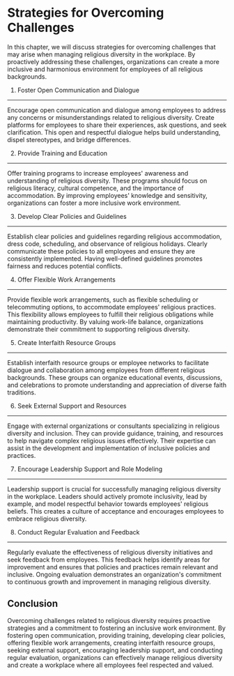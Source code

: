 Strategies for Overcoming Challenges
===============================================

In this chapter, we will discuss strategies for overcoming challenges that may arise when managing religious diversity in the workplace. By proactively addressing these challenges, organizations can create a more inclusive and harmonious environment for employees of all religious backgrounds.

1. Foster Open Communication and Dialogue
-----------------------------------------

Encourage open communication and dialogue among employees to address any concerns or misunderstandings related to religious diversity. Create platforms for employees to share their experiences, ask questions, and seek clarification. This open and respectful dialogue helps build understanding, dispel stereotypes, and bridge differences.

2. Provide Training and Education
---------------------------------

Offer training programs to increase employees' awareness and understanding of religious diversity. These programs should focus on religious literacy, cultural competence, and the importance of accommodation. By improving employees' knowledge and sensitivity, organizations can foster a more inclusive work environment.

3. Develop Clear Policies and Guidelines
----------------------------------------

Establish clear policies and guidelines regarding religious accommodation, dress code, scheduling, and observance of religious holidays. Clearly communicate these policies to all employees and ensure they are consistently implemented. Having well-defined guidelines promotes fairness and reduces potential conflicts.

4. Offer Flexible Work Arrangements
-----------------------------------

Provide flexible work arrangements, such as flexible scheduling or telecommuting options, to accommodate employees' religious practices. This flexibility allows employees to fulfill their religious obligations while maintaining productivity. By valuing work-life balance, organizations demonstrate their commitment to supporting religious diversity.

5. Create Interfaith Resource Groups
------------------------------------

Establish interfaith resource groups or employee networks to facilitate dialogue and collaboration among employees from different religious backgrounds. These groups can organize educational events, discussions, and celebrations to promote understanding and appreciation of diverse faith traditions.

6. Seek External Support and Resources
--------------------------------------

Engage with external organizations or consultants specializing in religious diversity and inclusion. They can provide guidance, training, and resources to help navigate complex religious issues effectively. Their expertise can assist in the development and implementation of inclusive policies and practices.

7. Encourage Leadership Support and Role Modeling
-------------------------------------------------

Leadership support is crucial for successfully managing religious diversity in the workplace. Leaders should actively promote inclusivity, lead by example, and model respectful behavior towards employees' religious beliefs. This creates a culture of acceptance and encourages employees to embrace religious diversity.

8. Conduct Regular Evaluation and Feedback
------------------------------------------

Regularly evaluate the effectiveness of religious diversity initiatives and seek feedback from employees. This feedback helps identify areas for improvement and ensures that policies and practices remain relevant and inclusive. Ongoing evaluation demonstrates an organization's commitment to continuous growth and improvement in managing religious diversity.

Conclusion
----------

Overcoming challenges related to religious diversity requires proactive strategies and a commitment to fostering an inclusive work environment. By fostering open communication, providing training, developing clear policies, offering flexible work arrangements, creating interfaith resource groups, seeking external support, encouraging leadership support, and conducting regular evaluation, organizations can effectively manage religious diversity and create a workplace where all employees feel respected and valued.
